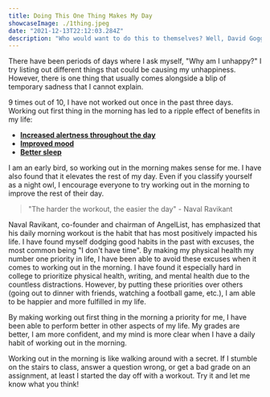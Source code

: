 ```yaml
---
title: Doing This One Thing Makes My Day
showcaseImage: ./1thing.jpeg
date: "2021-12-13T22:12:03.284Z"
description: "Who would want to do this to themselves? Well, David Goggins has recruited tens of thousands of people, including myself, to do this challenge since it was publicized in his autobiography, Can’t Hurt Me."
---
```


There have been periods of days where I ask myself, "Why am I unhappy?" I try listing out different things that could be causing my unhappiness. However, there is one thing that usually comes alongside a blip of temporary sadness that I cannot explain.

9 times out of 10, I have not worked out once in the past three days. Working out first thing in the morning has led to a ripple effect of benefits in my life:

- **[Increased alertness throughout the day](https://www.hopkinsmedicine.org/health/wellness-and-prevention/exercising-for-better-sleep#:~:text=%E2%80%9CThe%20effect%20of%20exercise%20in,decline%20helps%20to%20facilitate%20sleepiness.)**
- **[Improved mood](https://pubmed.ncbi.nlm.nih.gov/26917992/)**
- **[Better sleep](https://pubmed.ncbi.nlm.nih.gov/25596964/)**

I am an early bird, so working out in the morning makes sense for me. I have also found that it elevates the rest of my day. Even if you classify yourself as a night owl, I encourage everyone to try working out in the morning to improve the rest of their day.

> "The harder the workout, the easier the day" - Naval Ravikant

Naval Ravikant, co-founder and chairman of AngelList, has emphasized that his daily morning workout is the habit that has most positively impacted his life. I have found myself dodging good habits in the past with excuses, the most common being "I don't have time". By making my physical health my number one priority in life, I have been able to avoid these excuses when it comes to working out in the morning. I have found it especially hard in college to prioritize physical health, writing, and mental health due to the countless distractions. However, by putting these priorities over others (going out to dinner with friends, watching a football game, etc.), I am able to be happier and more fulfilled in my life.

By making working out first thing in the morning a priority for me, I have been able to perform better in other aspects of my life. My grades are better, I am more confident, and my mind is more clear when I have a daily habit of working out in the morning.

Working out in the morning is like walking around with a secret. If I stumble on the stairs to class, answer a question wrong, or get a bad grade on an assignment, at least I started the day off with a workout. Try it and let me know what you think!